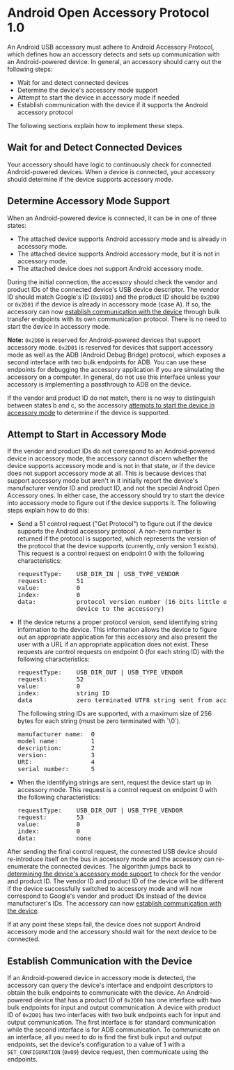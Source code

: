 # Android Open Accessory Protocol 1.0 #

An Android USB accessory must adhere to Android Accessory Protocol, which defines how
an accessory detects and sets up communication with an Android-powered device. In general, an
accessory should carry out the following steps:

- Wait for and detect connected devices
- Determine the device's accessory mode support
- Attempt to start the device in accessory mode if needed
- Establish communication with the device if it supports the Android accessory protocol

The following sections explain how to implement these steps.

## Wait for and Detect Connected Devices ##

Your accessory should have logic to continuously check for connected Android-powered devices.
When a device is connected, your accessory should determine if the device supports accessory mode.


## Determine Accessory Mode Support ##

When an Android-powered device is connected, it can be in one of three states:

- The attached device supports Android accessory mode and is already in accessory mode.
- The attached device supports Android accessory mode, but it is not in accessory mode.
- The attached device does not support Android accessory mode.

During the initial connection, the accessory should check the vendor and product IDs of the
connected device's USB device descriptor. The vendor ID should match Google's ID (`0x18D1`) and the
product ID should be `0x2D00` or `0x2D01` if the device is already in accessory mode (case A). If
so, the accessory can now
[establish communication with the device](#establish-communication-with-the-device) through
bulk transfer endpoints with its own communication protocol. There is no need to start the device
in accessory mode.

**Note:** `0x2D00` is reserved for Android-powered devices that
support accessory mode. `0x2D01` is reserved for devices that support accessory mode as well as the
ADB (Android Debug Bridge) protocol, which exposes a second interface with two bulk endpoints for
ADB. You can use these endpoints for debugging the accessory application if you are simulating
the accessory on a computer. In general, do not use this interface unless your accessory is
implementing a passthrough to ADB on the device.

If the vendor and product ID do not match, there is no way to distinguish between states b and c, so
the accessory [attempts to start the device in accessory mode](#attempt-to-start-in-accessory-mode)
to determine if the device is supported.


## Attempt to Start in Accessory Mode ##

If the vendor and product IDs do not correspond to an Android-powered device in accessory
mode, the accessory cannot discern whether the device supports accessory mode and is not in that
state, or if the device does not support accessory mode at all. This is because devices that
support accessory mode but aren't in it initially report the device's manufacturer vendor ID and
product ID, and not the special Android Open Accessory ones. In either case, the accessory should
try to start the device into accessory mode to figure out if the device supports it. The following
steps explain how to do this:

<ul>
  <li>Send a 51 control request ("Get Protocol") to figure out if the device supports the Android
  accessory protocol. A non-zero number is returned if the protocol is supported, which
  represents the version of the protocol that the device supports (currently, only version 1
  exists). This request is a control request on endpoint 0 with the following characteristics:

<pre>
requestType:    USB_DIR_IN | USB_TYPE_VENDOR
request:        51
value:          0
index:          0
data:           protocol version number (16 bits little endian sent from the
                device to the accessory)
</pre>
  </li>
  <li>If the device returns a proper protocol version, send identifying string information to the
  device. This information allows the device to figure out an appropriate application for this
  accessory and also present the user with a URL if an appropriate application does not exist.
  These requests are control requests on endpoint 0 (for each string ID) with the following
  characteristics:

<pre>
requestType:    USB_DIR_OUT | USB_TYPE_VENDOR
request:        52
value:          0
index:          string ID
data            zero terminated UTF8 string sent from accessory to device
</pre>

  <p>The following string IDs are supported, with a maximum size of 256 bytes for each string
  (must be zero terminated with `\0`).</p>

<pre>
manufacturer name:  0
model name:         1
description:        2
version:            3
URI:                4
serial number:      5
</pre>
  </li>
  <li>When the identifying strings are sent, request the device start up in accessory mode. This
  request is a control request on endpoint 0 with the following characteristics:

<pre>
requestType:    USB_DIR_OUT | USB_TYPE_VENDOR
request:        53
value:          0
index:          0
data:           none
</pre>
  </li>
</ul>

After sending the final control request, the connected USB device should re-introduce itself
on the bus in accessory mode and the accessory can re-enumerate the connected devices. The
algorithm jumps back to
[determining the device's accessory mode support](#determine-accessory-mode-support)
to check for the vendor and product ID. The vendor ID and product ID of the device will be
different if the device successfully switched to accessory mode and will now correspond to
Google's vendor and product IDs instead of the device manufacturer's IDs. The accessory can now
[establish communication with the device](#establish-communication-with-the-device).

If at any point these steps fail, the device does not support Android accessory mode and the
accessory should wait for the next device to be connected.


## Establish Communication with the Device ##

If an Android-powered device in accessory mode is detected, the accessory can query the
device's interface and endpoint descriptors to obtain the bulk endpoints to communicate with the
device. An Android-powered device that has a product ID of `0x2D00` has one interface with two bulk
endpoints for input and output communication. A device with product ID of `0x2D01` has two
interfaces with two bulk endpoints each for input and output communication. The first interface
is for standard communication while the second interface is for ADB communication. To communicate
on an interface, all you need to do is find the first bulk input and output endpoints, set the
device's configuration to a value of 1 with a `SET_CONFIGURATION` (`0x09`) device request, then
communicate using the endpoints.